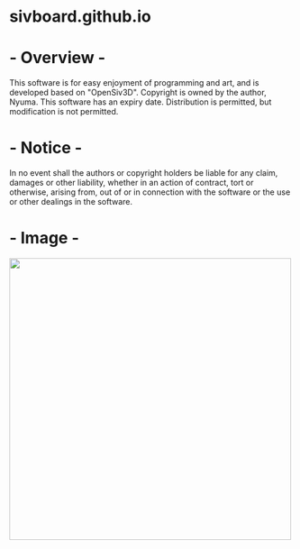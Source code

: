 # sivboard.github.io

# - Overview -
This software is for easy enjoyment of programming and art, and is developed based on "OpenSiv3D".
Copyright is owned by the author, Nyuma. This software has an expiry date.
Distribution is permitted, but modification is not permitted.

# - Notice -
In no event shall the authors or copyright holders be liable for any claim,
damages or other liability, whether in an action of contract, tort or otherwise, arising from,
out of or in connection with the software or the use or other dealings in the software.

# - Image -
<img src="https://github.com/user-attachments/assets/c6891003-4088-47e9-b49b-e8c6cab232da.png" width="500px">
